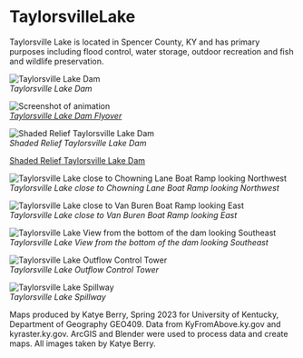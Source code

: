 # TaylorsvilleLake
Taylorsville Lake is located in Spencer County, KY and has primary purposes including flood control, water storage, outdoor recreation and fish and wildlife preservation. 

![Taylorsville Lake Dam](map.jpg)     
*Taylorsville Lake Dam*

![Screenshot of animation](animation.jpg)     
*[Taylorsville Lake Dam Flyover](https://youtu.be/Uk7ZaWG7X6E)*


![Shaded Relief Taylorsville Lake Dam](mapSR.jpg)     
*Shaded Relief Taylorsville Lake Dam*

[Shaded Relief Taylorsville Lake Dam](mapSR.pdf) 

![Taylorsville Lake close to Chowning Lane Boat Ramp looking Northwest](LakeChowningLane.jpg)     
*Taylorsville Lake close to Chowning Lane Boat Ramp looking Northwest*    

![Taylorsville Lake close to Van Buren Boat Ramp looking East](LakeVanBuren.jpg)     
*Taylorsville Lake close to Van Buren Boat Ramp looking East*   

![Taylorsville Lake View from the bottom of the dam looking Southeast](BottomDam.JPG)     
*Taylorsville Lake View from the bottom of the dam looking Southeast*  

 ![Taylorsville Lake Outflow Control Tower](Tower.jpg)     
*Taylorsville Lake Outflow Control Tower*  

 ![Taylorsville Lake Spillway](Spillway.jpg)     
*Taylorsville Lake Spillway* 

Maps produced by Katye Berry, Spring 2023 for University of Kentucky, Department of Geography GEO409. Data from KyFromAbove.ky.gov and kyraster.ky.gov. ArcGIS and Blender were used to process data and create maps. All images taken by Katye Berry. 
